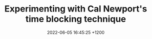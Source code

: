 ---
layout: post
title:  "Experimenting with Cal Newport's time blocking technique"
date:   2022-06-05 16:45:25 +1200
blurb: "This is the blurb for the post. It is funny eh?"
category: "Productivity"
---